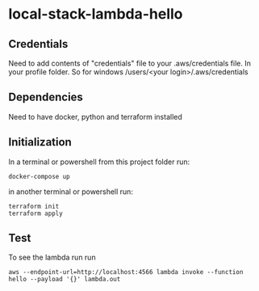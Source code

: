 ﻿# local-stack-lambda-hello

## Credentials
Need to add contents of "credentials" file to your .aws/credentials file.  In your profile folder.  So for windows /users/&lt;your login&gt;/.aws/credentials

## Dependencies
Need to have docker, python and terraform installed

## Initialization
In a terminal or powershell from this project folder run:

```
docker-compose up
```

in another terminal or powershell run:

```
terraform init
terraform apply
```

## Test
To see the lambda run run 

```
aws --endpoint-url=http://localhost:4566 lambda invoke --function hello --payload '{}' lambda.out
```
